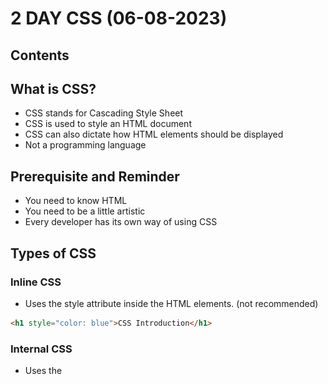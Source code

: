 # 2 DAY CSS (06-08-2023)

## Contents

## What is CSS?
- CSS stands for Cascading Style Sheet
- CSS is used to style an HTML document
- CSS can also dictate how HTML elements should be displayed
- Not a programming language

## Prerequisite and Reminder
- You need to know HTML
- You need to be a little artistic
- Every developer has its own way of using CSS

## Types of CSS
### Inline CSS
- Uses the style attribute inside the HTML elements. (not recommended)
```html
<h1 style="color: blue">CSS Introduction</h1>
```
### Internal CSS
- Uses the <style> element inside the <head> of the HTML page.
 ```html
<head>
  <style type="text/css">
    h1 {
        color: green;
    }
  </style>
</head>
<body>
  <h1>CSS Introduction</h1>
</body>
```
### External CSS
- Uses an external CSS file which is linked by the <link> element inside the <head> of the HTML page.
 #### HTML file
 ```html
 <head>
  <link rel="stylesheet" href="css/style.css">
</head>
 ```
 #### CSS file
 ```css
body {
   font-family: 'Lato', sans-serif;
}
 ```
 
## CSS Anatomy
> Knowing about CSS anatomy is important because it provides a structured understanding of the different components and terminology used in CSS. Understanding the roles and relationships between selectors, pseudo-?
> classes, declarations, property names, and property values helps in writing more efficient and targeted CSS code. It allows developers to style specific elements, apply different styles based on element states, and 
> control various aspects of element appearance and behavior.
 
 ![CSS Anatomy](images/cssanatomy3.png)
 
 | Term            | Description                                                     |
|-----------------|-----------------------------------------------------------------|
| Selector        | Specifies which HTML elements the CSS rules will be applied to.  |
| Pseudo Class    | Represents a specific state or condition of an element.          |
| Declaration     | Consists of a property name and value, separated by a colon.     |
| Property Name   | Identifies the specific CSS property to be modified.             |
| Property Value  | Specifies the desired value for the corresponding property.      |
 
 
## What is Targeting?

Targeting in CSS refers to the process of selecting specific HTML elements to apply styles or modify their behavior. It involves using selectors, pseudo-classes, and combinators to pinpoint the elements you want to target.

### Why Do We Need to Know Targeting?

Understanding targeting in CSS is crucial for effective web development and styling. Here are a few reasons why it is important to grasp this concept:

- **Selective Styling**: Targeting allows us to apply styles selectively to specific elements, enhancing the visual appearance of our web pages.

- **Modifying Behavior**: By targeting elements, we can modify their behavior through CSS rules, enabling interactivity and dynamic effects.

- **Efficient Styling**: Knowing how to target elements helps us write more efficient and concise CSS code, reducing redundancy and improving performance.

- **Maintainable Code**: Targeting allows for better organization and structure in our CSS code, making it easier to maintain and update styles.

- **Consistency**: By understanding targeting, we can ensure consistent styling across our web pages, creating a cohesive user experience.

### Targeting Methods

| Method       | Description                                                                                   |
|--------------|-----------------------------------------------------------------------------------------------|
| Selectors    | Selectors allow us to target elements based on their tag names, classes, IDs, or attributes. |
| Pseudo-classes | Pseudo-classes target elements based on specific states or conditions.                          |
| Combinators  | Combinators help select elements based on their relationship with other elements.              |
 
![CSS Box Model](images/css_box_model.png)

 
 ### How to Comment
 ```css
 /* This is a comment */
 ```
 
 ### The Root Selector
 ```css
 * {
   font-size: 20px;
}
 ```
 ### Ways to set a color
 ```css
 /* Color Name */
 h1 {
   color: red;
}
/* Hexadecimal */
 h1 {
   color: #ff0000;
}
/* RGB */
 h1 {
   color: rgb(255, 255, 0);
}
```




